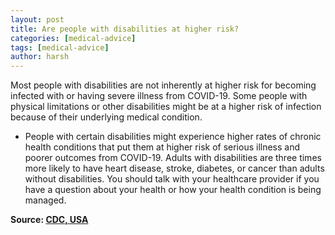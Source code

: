 ```yaml
---
layout: post
title: Are people with disabilities at higher risk?
categories: [medical-advice]
tags: [medical-advice]
author: harsh
---
```


Most people with disabilities are not inherently at higher risk for becoming infected with or having severe illness from COVID-19.  Some people with physical limitations or other disabilities might be at a higher risk of infection because of their underlying medical condition.

- People with certain disabilities might experience higher rates of chronic health conditions that put them at higher risk of serious illness and poorer outcomes from COVID-19. Adults with disabilities are three times more likely to have heart disease, stroke, diabetes, or cancer than adults without disabilities.
You should talk with your healthcare provider if you have a question about your health or how your health condition is being managed.

**Source: [CDC, USA](https://www.cdc.gov/coronavirus/2019-ncov/faq.html)**